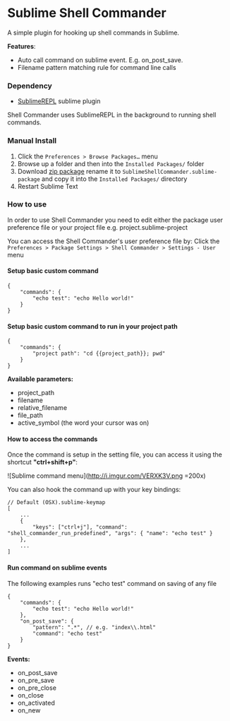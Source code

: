 # Sublime Shell Commander

A simple plugin for hooking up shell commands in Sublime.

__Features__:
- Auto call command on sublime event. E.g. on_post_save.
- Filename pattern matching rule for command line calls


### Dependency
- [SublimeREPL](https://github.com/wuub/SublimeREPL) sublime plugin

Shell Commander uses SublimeREPL in the background to running shell commands.


### Manual Install

1. Click the `Preferences > Browse Packages…` menu
2. Browse up a folder and then into the `Installed Packages/` folder
3. Download [zip package](https://github.com/creativej/SublimeShellCommander/archive/master.zip) rename it to `SublimeShellCommander.sublime-package` and copy it into the `Installed Packages/` directory
4. Restart Sublime Text

### How to use
In order to use Shell Commander you need to edit either the package user preference file or your project file e.g. project.sublime-project

You can access the Shell Commander's user preference file by:
Click the `Preferences > Package Settings > Shell Commander > Settings - User` menu


#### Setup basic custom command
```
{
    "commands": {
        "echo test": "echo Hello world!"
    }
}
```


#### Setup basic custom command to run in your project path
```
{
    "commands": {
        "project path": "cd {{project_path}}; pwd"
    }
}
```


__Available parameters:__
- project_path
- filename
- relative_filename
- file_path
- active_symbol (the word your cursor was on)


#### How to access the commands
Once the command is setup in the setting file, you can access it using the shortcut __"ctrl+shift+p"__:

![Sublime command menu](http://i.imgur.com/VERXK3V.png =200x)



You can also hook the command up with your key bindings:
```
// Default (OSX).sublime-keymap
[
    ...
    {
        "keys": ["ctrl+j"], "command": "shell_commander_run_predefined", "args": { "name": "echo test" }
    },
    ...
]
```




#### Run command on sublime events
The following examples runs "echo test" command on saving of any file

```
{
    "commands": {
        "echo test": "echo Hello world!"
    },
    "on_post_save": {
        "pattern": ".*", // e.g. "index\\.html"
        "command": "echo test"
    }
}
```

__Events:__
- on_post_save
- on_pre_save
- on_pre_close
- on_close
- on_activated
- on_new

